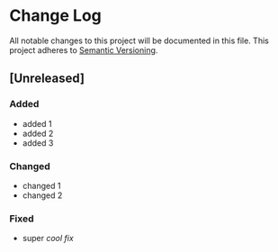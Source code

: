 # Change Log

All notable changes to this project will be documented in this file.
This project adheres to [Semantic Versioning](http://semver.org/).

## [Unreleased]

### Added

-   added 1
-   added 2
-   added 3

### Changed

-   changed 1
-   changed 2

### Fixed

-   super _cool fix_
